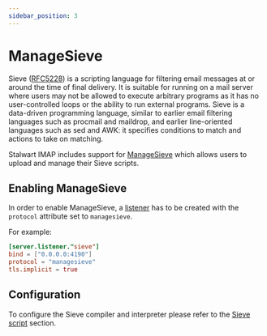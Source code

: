 ```yaml
---
sidebar_position: 3
---
```


# ManageSieve

Sieve ([RFC5228](https://www.rfc-editor.org/rfc/rfc5228.html)) is a scripting language for filtering email messages at or around the time of final delivery.
It is suitable for running on a mail server where users may not be allowed to execute arbitrary programs 
as it has no user-controlled loops or the ability to run external programs.
Sieve is a data-driven programming language, similar to earlier email filtering languages such as procmail and 
maildrop, and earlier line-oriented languages such as sed and AWK: it specifies conditions to match and actions 
to take on matching.

Stalwart IMAP includes support for [ManageSieve](https://datatracker.ietf.org/doc/html/rfc5804) which allows
users to upload and manage their Sieve scripts.

## Enabling ManageSieve

In order to enable ManageSieve, a [listener](/docs/configuration/listener) has to be created with the `protocol` attribute set to `managesieve`.

For example:

```toml
[server.listener."sieve"]
bind = ["0.0.0.0:4190"]
protocol = "managesieve"
tls.implicit = true
```

## Configuration

To configure the Sieve compiler and interpreter please refer to the [Sieve script](/docs/jmap/sieve) section.


